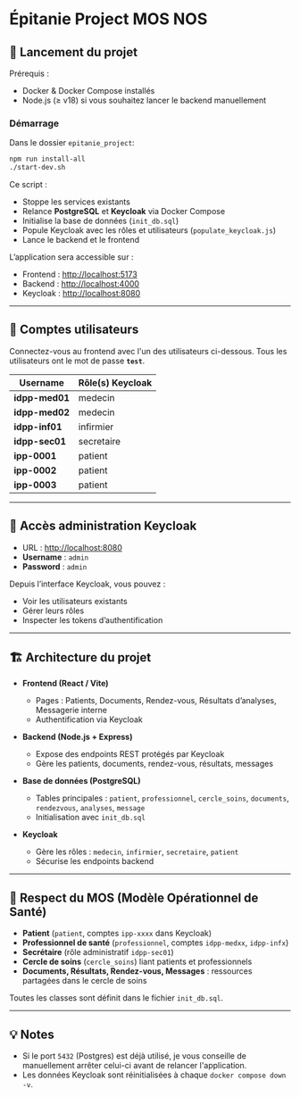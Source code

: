 # Épitanie Project MOS NOS

## 🚀 Lancement du projet

Prérequis :  
- Docker & Docker Compose installés  
- Node.js (≥ v18) si vous souhaitez lancer le backend manuellement  

### Démarrage

Dans le dossier `epitanie_project`:

```bash
npm run install-all
./start-dev.sh
````

Ce script :

* Stoppe les services existants
* Relance **PostgreSQL** et **Keycloak** via Docker Compose
* Initialise la base de données (`init_db.sql`)
* Popule Keycloak avec les rôles et utilisateurs (`populate_keycloak.js`)
* Lance le backend et le frontend

L’application sera accessible sur :

* Frontend : [http://localhost:5173](http://localhost:5173)
* Backend : [http://localhost:4000](http://localhost:4000)
* Keycloak : [http://localhost:8080](http://localhost:8080)

---

## 👤 Comptes utilisateurs

Connectez-vous au frontend avec l'un des utilisateurs ci-dessous.
Tous les utilisateurs ont le mot de passe **`test`**.

| Username       | Rôle(s) Keycloak |
| -------------- | ---------------- |
| **idpp-med01** | medecin          |
| **idpp-med02** | medecin          |
| **idpp-inf01** | infirmier        |
| **idpp-sec01** | secretaire       |
| **ipp-0001**   | patient          |
| **ipp-0002**   | patient          |
| **ipp-0003**   | patient          |

---

## 🔑 Accès administration Keycloak

* URL : [http://localhost:8080](http://localhost:8080)
* **Username** : `admin`
* **Password** : `admin`

Depuis l’interface Keycloak, vous pouvez :

* Voir les utilisateurs existants
* Gérer leurs rôles
* Inspecter les tokens d’authentification

---

## 🏗️ Architecture du projet

* **Frontend (React / Vite)**

  * Pages : Patients, Documents, Rendez-vous, Résultats d’analyses, Messagerie interne
  * Authentification via Keycloak

* **Backend (Node.js + Express)**

  * Expose des endpoints REST protégés par Keycloak
  * Gère les patients, documents, rendez-vous, résultats, messages

* **Base de données (PostgreSQL)**

  * Tables principales : `patient`, `professionnel`, `cercle_soins`, `documents`, `rendezvous`, `analyses`, `message`
  * Initialisation avec `init_db.sql`

* **Keycloak**

  * Gère les rôles : `medecin`, `infirmier`, `secretaire`, `patient`
  * Sécurise les endpoints backend

---

## 📖 Respect du MOS (Modèle Opérationnel de Santé)

- **Patient** (`patient`, comptes `ipp-xxxx` dans Keycloak)  
- **Professionnel de santé** (`professionnel`, comptes `idpp-medxx`, `idpp-infx`)  
- **Secrétaire** (rôle administratif `idpp-sec01`)  
- **Cercle de soins** (`cercle_soins`) liant patients et professionnels  
- **Documents, Résultats, Rendez-vous, Messages** : ressources partagées dans le cercle de soins

Toutes les classes sont définit dans le fichier `init_db.sql`.

---

## 💡 Notes

* Si le port `5432` (Postgres) est déjà utilisé, je vous conseille de manuellement arrêter celui-ci avant de relancer l'application.
* Les données Keycloak sont réinitialisées à chaque `docker compose down -v`.
